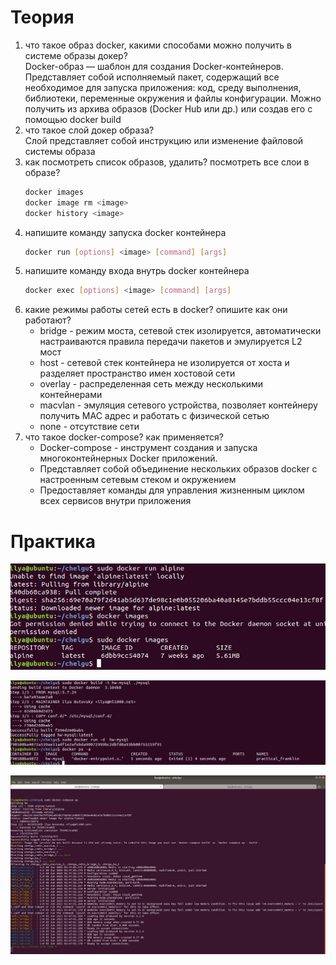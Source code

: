 # Теория
1. что такое образ docker, какими способами можно получить в системе образы докер?  
    Docker-образ — шаблон для создания Docker-контейнеров. Представляет собой исполняемый пакет, содержащий все необходимое для запуска приложения: код, среду выполнения, библиотеки, переменные окружения и файлы конфигурации. Можно получить из архива образов (Docker Hub или др.) или создав его с помощью docker build
2. что такое слой докер образа?  
    Слой представляет собой инструкцию или изменение файловой системы образа
3. как посмотреть список образов, удалить? посмотреть все слои в образе?
    ```bash
    docker images
    docker image rm <image>
    docker history <image>
    ```
4. напишите команду запуска docker контейнера
    ```bash
    docker run [options] <image> [command] [args]
    ```
5. напишите команду входа внутрь docker контейнера
    ```bash
    docker exec [options] <image> [command] [args]
    ```
6. какие режимы работы сетей есть в docker? опишите как они работают?
    * bridge - режим моста, сетевой стек изолируется, автоматически настраиваются правила передачи пакетов и эмулируется L2 мост
    * host - сетевой стек контейнера не изолируется от хоста и разделяет пространство имен хостовой сети
    * overlay - распределенная сеть между несколькими контейнерами
    * macvlan - эмуляция сетевого устройства, позволяет контейнеру получить MAC адрес и работать с физической сетью
    * none - отсутствие сети
7. что такое docker-compose? как применяется?
    * Docker-compose - инструмент создания и запуска многоконтейнерных Docker приложений.
    * Представляет собой объединение нескольких образов docker с настроенным сетевым стеком и окружением
    * Предоставляет команды для управления жизненным циклом всех сервисов внутри приложения

# Практика
![](1.png)


![](2.png)


![](3.png)
